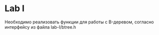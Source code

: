 # Lab I
Необходимо реализовать функции для работы с B-деревом, согласно интерфейсу из файла lab-I/btree.h